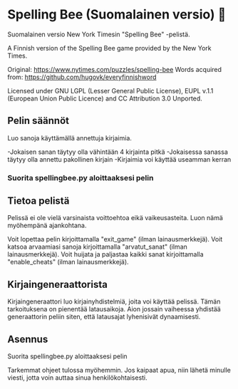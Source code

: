 # Spelling Bee (Suomalainen versio) :bee:
Suomalainen versio New York Timesin "Spelling Bee" -pelistä. 

A Finnish version of the Spelling Bee game provided by the New York Times.

Original: https://www.nytimes.com/puzzles/spelling-bee
Words acquired from: https://github.com/hugovk/everyfinnishword

Licensed under GNU LGPL (Lesser General Public License), EUPL v.1.1 (European Union Public Licence) and CC Attribution 3.0 Unported.

## Pelin säännöt

Luo sanoja käyttämällä annettuja kirjaimia.

-Jokaisen sanan täytyy olla vähintään 4 kirjainta pitkä
-Jokaisessa sanassa täytyy olla annettu pakollinen kirjain
-Kirjaimia voi käyttää useamman kerran

### Suorita spellingbee.py aloittaaksesi pelin

## Tietoa pelistä

Pelissä ei ole vielä varsinaista voittoehtoa eikä vaikeusasteita. Luon nämä myöhempänä ajankohtana.

Voit lopettaa pelin kirjoittamalla "exit_game" (ilman lainausmerkkejä). 
Voit katsoa arvaamiasi sanoja kirjoittamalla "arvatut_sanat" (ilman lainausmerkkejä).
Voit huijata ja paljastaa kaikki sanat kirjoittamalla "enable_cheats" (ilman lainausmerkkejä).

## Kirjaingeneraattorista

Kirjaingeneraattori luo kirjainyhdistelmiä, joita voi käyttää pelissä. Tämän tarkoituksena on pienentää latausaikoja. Aion jossain vaiheessa yhdistää generaattorin peliin siten, että latausajat lyhenisivät dynaamisesti.

## Asennus

Suorita spellingbee.py aloittaaksesi pelin

Tarkemmat ohjeet tulossa myöhemmin. Jos kaipaat apua, niin lähetä minulle viesti, jotta voin auttaa sinua henkilökohtaisesti.
